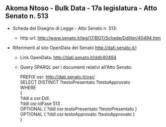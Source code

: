## Akoma Ntoso - Bulk Data - 17a legislatura - Atto Senato n. 513 ##

* Scheda del Disegno di Legge - Atto Senato n. 513:
	* http url: http://www.senato.it/leg/17/BGT/Schede/Ddliter/40494.htm

* Riferimenti al sito OpenData del Senato http://dati.senato.it/:
	* Link OpenData: http://dati.senato.it/ddl/40494
	* Query SPARQL per i documenti relativi all'Atto Senato:

        PREFIX osr: <http://dati.senato.it/osr/>  
		SELECT DISTINCT ?testoPresentato ?testoApprovato  
		WHERE  
		{  
		    ?ddl a osr:Ddl.  
		    ?ddl osr:idFase 513 .  
		    OPTIONAL { ?ddl osr:testoPresentato ?testoPresentato }  
		    OPTIONAL { ?ddl osr:testoApprovato ?testoApprovato }  
		}
		